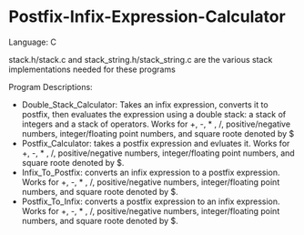 # Postfix-Infix-Expression-Calculator
Language: C

stack.h/stack.c and stack_string.h/stack_string.c are the various stack implementations needed for these programs

Program Descriptions:
- Double_Stack_Calculator: Takes an infix expression, converts it to postfix, then evaluates the expression using a double stack: a stack of integers and a stack of operators. Works for +, -, * , /, positive/negative numbers, integer/floating point numbers, and square roote denoted by $
- Postfix_Calculator: takes a postfix expression and evluates it. Works for +, -, * , /, positive/negative numbers, integer/floating point numbers, and square roote denoted by $.
- Infix_To_Postfix: converts an infix expression to a postfix expression. Works for +, -, * , /, positive/negative numbers, integer/floating point numbers, and square roote denoted by $.
- Postfix_To_Infix: converts a postfix expression to an infix expression. Works for +, -, * , /, positive/negative numbers, integer/floating point numbers, and square roote denoted by $.
